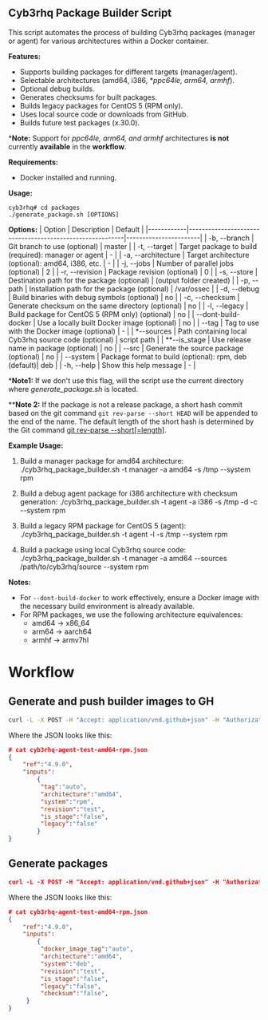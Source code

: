 ## Cyb3rhq Package Builder Script

This script automates the process of building Cyb3rhq packages (manager or agent) for various architectures within a Docker container.

**Features:**

- Supports building packages for different targets (manager/agent).
- Selectable architectures (amd64, i386, **ppc64le, arm64, armhf*).
- Optional debug builds.
- Generates checksums for built packages.
- Builds legacy packages for CentOS 5 (RPM only).
- Uses local source code or downloads from GitHub.
- Builds future test packages (x.30.0).

***Note:** Support for *ppc64le, arm64, and armhf* architectures **is not** currently **available** in the **workflow**.

**Requirements:**

- Docker installed and running.

**Usage:**
```
cyb3rhq# cd packages
./generate_package.sh [OPTIONS]
```

**Options:**
| Option     | Description                                            | Default               |
|------------|----------------------------------------------------------|-----------------------|
| -b, --branch | Git branch to use (optional)                          | master                |
| -t, --target | Target package to build (required): manager or agent    | -                     |
| -a, --architecture | Target architecture (optional): amd64, i386, etc. | -                     |
| -j, --jobs  | Number of parallel jobs (optional)                       | 2                     |
| -r, --revision | Package revision (optional)                          | 0                     |
| -s, --store  | Destination path for the package (optional)            | (output folder created) |
| -p, --path   | Installation path for the package (optional)           | /var/ossec             |
| -d, --debug  | Build binaries with debug symbols (optional)           | no                     |
| -c, --checksum | Generate checksum on the same directory (optional)   | no                     |
| -l, --legacy | Build package for CentOS 5 (RPM only) (optional)        | no                     |
| --dont-build-docker | Use a locally built Docker image (optional)      | no   |
| --tag        | Tag to use with the Docker image (optional)             | -                     |
| *--sources    | Path containing local Cyb3rhq source code (optional)       | script path            |
| **--is_stage | Use release name in package (optional)               | no                     |
| --src        | Generate the source package (optional)                 | no                     |
| --system | Package format to build (optional): rpm, deb (default)| deb                    |
| -h, --help   | Show this help message                                 | -                     |

***Note1:** If we don't use this flag, will the script use the current directory where *generate_package.sh* is located.

****Note 2:** If the package is not a release package, a short hash commit based on the git command `git rev-parse --short HEAD` will be appended to the end of the name. The default length of the short hash is determined by the Git command [git rev-parse --short[=length]](https://git-scm.com/docs/git-rev-parse#Documentation/git-rev-parse.txt---shortlength:~:text=interpreted%20as%20usual.-,%2D%2Dshort%5B%3Dlength%5D,-Same%20as%20%2D%2Dverify).


**Example Usage:**

1. Build a manager package for amd64 architecture:
./cyb3rhq_package_builder.sh -t manager -a amd64 -s /tmp --system rpm

2. Build a debug agent package for i386 architecture with checksum generation:
./cyb3rhq_package_builder.sh -t agent -a i386 -s /tmp -d -c --system rpm

3. Build a legacy RPM package for CentOS 5 (agent):
./cyb3rhq_package_builder.sh -t agent -l -s /tmp --system rpm

4. Build a package using local Cyb3rhq source code:
./cyb3rhq_package_builder.sh -t manager -a amd64 --sources /path/to/cyb3rhq/source --system rpm


**Notes:**
- For `--dont-build-docker` to work effectively, ensure a Docker image with the necessary build environment is already available.
- For RPM packages, we use the following architecture equivalences:
    * amd64 -> x86_64
    * arm64 -> aarch64
    * armhf -> armv7hl

# Workflow

## Generate and push builder images to GH

```bash
curl -L -X POST -H "Accept: application/vnd.github+json" -H "Authorization: Bearer $GH_WORKFLOW_TOKEN" -H "X-GitHub-Api-Version: 2022-11-28" --data-binary "@$(pwd)/cyb3rhq-agent-test-amd64-rpm.json" "https://api.github.com/repos/cyb3rhq/cyb3rhq/actions/workflows/packages-upload-agent-images-amd.yml/dispatches"
```

Where the JSON looks like this:

```json
# cat cyb3rhq-agent-test-amd64-rpm.json
{
    "ref":"4.9.0",
    "inputs":
        {
         "tag":"auto",
         "architecture":"amd64",
         "system":"rpm",
         "revision":"test",
         "is_stage":"false",
         "legacy":"false"
        }
}
```

## Generate packages

```json
curl -L -X POST -H "Accept: application/vnd.github+json" -H "Authorization: Bearer $GH_WORKFLOW_TOKEN" -H "X-GitHub-Api-Version: 2022-11-28" --data-binary "@$(pwd)/cyb3rhq-agent-test-amd64-rpm.json" "https://api.github.com/repos/cyb3rhq/cyb3rhq/actions/workflows/packages-build-linux-agent-amd.yml/dispatches"
```

Where the JSON looks like this:
```json
# cat cyb3rhq-agent-test-amd64-rpm.json
{
    "ref":"4.9.0",
    "inputs":
        {
         "docker_image_tag":"auto",
         "architecture":"amd64",
         "system":"deb",
         "revision":"test",
         "is_stage":"false",
         "legacy":"false",
         "checksum":"false",
     }
}
```

